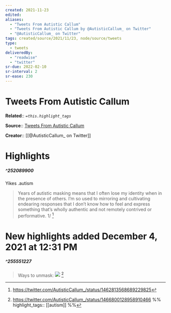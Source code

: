 ```yaml
---
created: 2021-11-23
edited: 
aliases:
  - "Tweets From Autistic Callum"
  - "Tweets From Autistic Callum by @AutisticCallum_ on Twitter"
  - "@AutisticCallum_ on Twitter"
tags: created/source/2021/11/23, node/source/tweets
type: 
  - tweets
deliveredBy: 
  - "readwise"
  - "twitter"
sr-due: 2022-02-10
sr-interval: 2
sr-ease: 230
---
```

# Tweets From Autistic Callum

**Related**:: 
*`=this.highlight_tags`*

**Source**:: [Tweets From Autistic Callum](https://twitter.com/AutisticCallum_)

**Creator**:: [[@AutisticCallum_ on Twitter]]

# Highlights
##### ^252089900
Yikes .autism  
> Years of autistic masking means that I often lose my identity when in the presence of others. I’m so used to mirroring and cultivating endearing responses that I don’t know how to feel and express something that’s wholly authentic and not remotely contrived or performative. 1/ 
  [^252089900]

[^252089900]: https://twitter.com/AutisticCallum_/status/1462813568689229825

# New highlights added December 4, 2021 at 12:31 PM
##### ^255551227
  
> Ways to unmask: 
> ![](https://pbs.twimg.com/media/FFse8RVXIAMVlbw.jpg) 
  [^255551227]

[^255551227]: https://twitter.com/AutisticCallum_/status/1466800128958910466
%%
highlight_tags:: [[autism]]
%%
